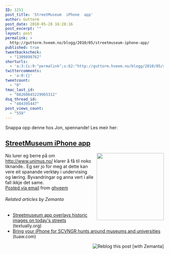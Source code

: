 ```yaml
---
ID: 1251
post_title: 'StreetMuseum  iPhone  app'
author: Guttorm
post_date: 2010-05-28 16:28:16
post_excerpt: ""
layout: post
permalink: >
  http://guttorm.hveem.no/blogg/2010/05/streetmuseum-iphone-app/
published: true
tweetbackscheck:
  - "1309898762"
shorturls:
  - 'a:3:{s:9:"permalink";s:62:"http://guttorm.hveem.no/blogg/2010/05/streetmuseum-iphone-app/";s:7:"tinyurl";s:26:"http://tinyurl.com/65ybrze";s:4:"isgd";s:19:"http://is.gd/WkfEYn";}'
twittercomments:
  - 'a:0:{}'
tweetcount:
  - "0"
tmac_last_id:
  - "88260845229965312"
dsq_thread_id:
  - "484395447"
post_views_count:
  - "558"
---
```

<div class="posterous_autopost">
<div>Snappa opp denne hos Jon, spennande! Les meir her:</div>
<div>
<h2><a href="http://blogg.infodesign.no/2010/05/streetmuseum-iphone-app.html">StreetMuseum iPhone app</a></h2>
<div><a href="http://4.bp.blogspot.com/_ofdcaY6p_IU/S_1q9Rl_ooI/AAAAAAAACnU/PZ7YehjAUsQ/s1600/piccadilly_circus_0.jpg"><img style="float: right; height: 213px; margin: 0pt 0pt 10px 10px;" src="http://4.bp.blogspot.com/_ofdcaY6p_IU/S_1q9Rl_ooI/AAAAAAAACnU/PZ7YehjAUsQ/s320/piccadilly_circus_0.jpg" border="0" alt="" /></a>No lurer eg berre på om <a href="http://www.unimus.no/">http://www.unimus.no/</a> klarer å få til noko liknande.. Eg ser jo for meg at dette kan vere eit spanande verktøy i undervising og læring. Byvandringar og anna vert i alle fall ikkje det same.</div>
<a href="http://posterous.com">Posted via email</a> from <a href="http://ghveem.posterous.com/streetmuseum-iphone-app-3">ghveem</a>

</div>
</div>
<h6 class="zemanta-related-title" style="font-size: 1em;">Related articles by Zemanta</h6>
<ul class="zemanta-article-ul">
	<li class="zemanta-article-ul-li"><a href="http://www.textually.org/textually/archives/2010/05/026081.htm">Streetmuseum app overlays historic images on today's streets</a> (textually.org)</li>
	<li class="zemanta-article-ul-li"><a href="http://www.tuaw.com/2010/05/27/bring-your-iphone-for-scvngr-hunts-around-museums-and-universiti/">Bring your iPhone for SCVNGR hunts around museums and universities</a> (tuaw.com)</li>
</ul>
<div class="zemanta-pixie" style="margin-top: 10px; height: 15px;"><a class="zemanta-pixie-a" title="Reblog this post [with Zemanta]" href="http://reblog.zemanta.com/zemified/adf0f38f-e46a-4519-8a74-fd50f262c2ba/"><img class="zemanta-pixie-img" style="border: medium none; float: right;" src="http://img.zemanta.com/reblog_e.png?x-id=adf0f38f-e46a-4519-8a74-fd50f262c2ba" alt="Reblog this post [with Zemanta]" /></a><span class="zem-script more-related pretty-attribution"><script src="http://static.zemanta.com/readside/loader.js" type="text/javascript"></script></span></div>